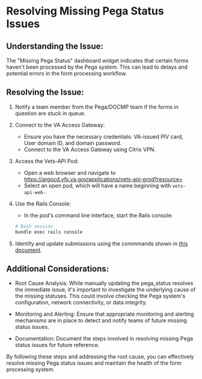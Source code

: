 <h1> Resolving Missing Pega Status Issues </h1>

<h2>Understanding the Issue: </h2>

The "Missing Pega Status" dashboard widget indicates that certain forms haven't been processed by the Pega system. This can lead to delays and potential errors in the form processing workflow.

<h2>Resolving the Issue: </h2>

1. Notify a team member from the Pega/DOCMP team if the forms in question are stuck in queue.
2. Connect to the VA Access Gateway:
    * Ensure you have the necessary credentials: VA-issued PIV card, User domain ID, and domain password.
    * Connect to the VA Access Gateway using Citrix VPN.
3. Access the Vets-API Pod:
    * Open a web browser and navigate to  https://argocd.vfs.va.gov/applications/vets-api-prod?resource=
    * Select an open pod, which will have a name beginning with `vets-api-web-`.
4. Use the Rails Console:
    * In the pod's command line interface, start the Rails console:
    ```Bash
    # Bash session
    bundle exec rails console
    ```

5. Identify and update submissions using the commmands shown in [this document](https://github.com/department-of-veterans-affairs/va.gov-team/blob/master/products/health-care/champva/team/on-call-procedures.md).

<h2> Additional Considerations: </h2>

* Root Cause Analysis: While manually updating the pega_status resolves the immediate issue, it's important to investigate the underlying cause of the missing statuses. This could involve checking the Pega system's configuration, network connectivity, or data integrity.

* Monitoring and Alerting: Ensure that appropriate monitoring and alerting mechanisms are in place to detect and notify teams of future missing status issues.

* Documentation: Document the steps involved in resolving missing Pega status issues for future reference.

By following these steps and addressing the root cause, you can effectively resolve missing Pega status issues and maintain the health of the form processing system.






